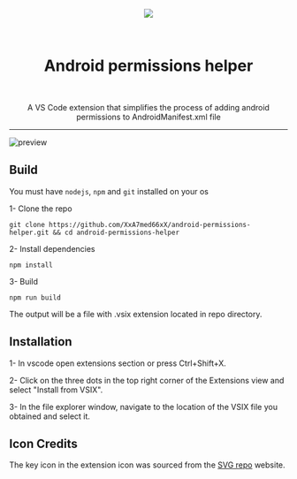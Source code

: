 <p align="center">
  <img src="./asset/icon.png" />
</p>

<br/>
<h1 align="center">Android permissions helper</h1>
<br/>

<p align="center">A VS Code extension that simplifies the process of adding android permissions to AndroidManifest.xml file</p>

<hr />

![preview](https://github.com/user-attachments/assets/6f3693b3-2e64-4add-a0a1-27d7b081e9a5)


## Build

You must have `nodejs`, `npm` and `git` installed on your os

1- Clone the repo

``` 
git clone https://github.com/XxA7med66xX/android-permissions-helper.git && cd android-permissions-helper
```

2- Install dependencies

```
npm install 
```

3- Build

```
npm run build
```

The output will be a file with .vsix extension located in repo directory.

## Installation

1- In vscode open extensions section or press Ctrl+Shift+X.

2- Click on the three dots in the top right corner of the Extensions view and select "Install from VSIX".

3- In the file explorer window, navigate to the location of the VSIX file you obtained and select it.

## Icon Credits
The key icon in the extension icon was sourced from the [SVG repo](https://www.svgrepo.com/svg/484416/key) website.

